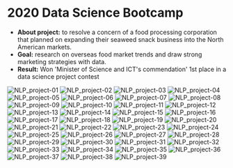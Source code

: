 # 2020 Data Science Bootcamp
- **About project:** 
  to resolve a concern of a food processing corporation that planned on expanding their seaweed snack business into the North American markets.
- **Goal:** 
  research on overseas food market trends and draw strong marketing strategies with data.
- **Result:** 
  Won 'Minister of Science and ICT's commendation' 1st place in a data science project contest

![NLP_project-01](https://user-images.githubusercontent.com/89289320/134765320-65bcbf24-f538-429b-8601-071c7a39d82d.jpg)
![NLP_project-02](https://user-images.githubusercontent.com/89289320/134765331-e68b7936-ebbc-4d90-b7aa-54afae2cc98a.jpg)
![NLP_project-03](https://user-images.githubusercontent.com/89289320/134765334-537c58f5-d40b-4145-bb19-01c2ec1d4d77.jpg)
![NLP_project-04](https://user-images.githubusercontent.com/89289320/134765336-e8d4804f-bdb4-4efb-9f11-e01b2116fcd8.jpg)
![NLP_project-05](https://user-images.githubusercontent.com/89289320/134765341-27f6285b-1bad-4984-beff-fc586b638efd.jpg)
![NLP_project-06](https://user-images.githubusercontent.com/89289320/134765342-a2be5f99-9e64-49f6-912a-24cd8464462b.jpg)
![NLP_project-07](https://user-images.githubusercontent.com/89289320/134765343-210f6ec7-3875-48ea-b37d-f0b2a2174421.jpg)
![NLP_project-08](https://user-images.githubusercontent.com/89289320/134765344-a5c02f92-7510-48c5-9bb8-391ae8eb1498.jpg)
![NLP_project-09](https://user-images.githubusercontent.com/89289320/134765346-f4ec9196-caa6-4b6e-86ff-e8b5e1d774f3.jpg)
![NLP_project-10](https://user-images.githubusercontent.com/89289320/134765348-fc571a93-a190-4880-8f06-0a7e40c0049a.jpg)
![NLP_project-11](https://user-images.githubusercontent.com/89289320/134765349-1b2864da-6635-43b4-9e72-e7ba2d35b592.jpg)
![NLP_project-12](https://user-images.githubusercontent.com/89289320/134765350-316756ee-20ea-4157-995e-28e873f927a1.jpg)
![NLP_project-13](https://user-images.githubusercontent.com/89289320/134765351-f083079d-c9e2-467e-997b-157adca04840.jpg)
![NLP_project-14](https://user-images.githubusercontent.com/89289320/134765352-129b1a13-fba2-4475-a7ae-8226dd1d7e19.jpg)
![NLP_project-15](https://user-images.githubusercontent.com/89289320/134765353-b78c350d-e5b8-4695-86b9-05c5cbb29937.jpg)
![NLP_project-16](https://user-images.githubusercontent.com/89289320/134765356-f964b3a3-a174-483d-9f53-1a712f221ceb.jpg)
![NLP_project-17](https://user-images.githubusercontent.com/89289320/134765357-663683a0-428b-4c15-a82a-a18c1882ffa4.jpg)
![NLP_project-18](https://user-images.githubusercontent.com/89289320/134765358-4f9e77d4-3090-4ed9-91f8-290e78b8a78c.jpg)
![NLP_project-19](https://user-images.githubusercontent.com/89289320/134765360-8842fc47-83a8-4996-81a9-e08d81da0df9.jpg)
![NLP_project-20](https://user-images.githubusercontent.com/89289320/134765361-97dafc03-b583-4747-81dd-76f6670129bf.jpg)
![NLP_project-21](https://user-images.githubusercontent.com/89289320/134765362-a4e73571-197e-49c2-9f7c-40e4bfc34a4a.jpg)
![NLP_project-22](https://user-images.githubusercontent.com/89289320/134765363-5748206c-8c42-4b98-9c31-2ed6f0653bd0.jpg)
![NLP_project-23](https://user-images.githubusercontent.com/89289320/134765364-f2596a3f-babb-4783-9815-7d5b5be96a09.jpg)
![NLP_project-24](https://user-images.githubusercontent.com/89289320/134765365-fa594df1-2403-476e-9251-75cf82b81911.jpg)
![NLP_project-25](https://user-images.githubusercontent.com/89289320/134765367-d238c425-a2f9-42be-8052-ea4107064919.jpg)
![NLP_project-26](https://user-images.githubusercontent.com/89289320/134765369-3d0dbf6d-2d01-4b88-8e52-02ec8a4cb8cc.jpg)
![NLP_project-27](https://user-images.githubusercontent.com/89289320/134765370-74b4174f-b349-48df-8e75-65de85cd81f3.jpg)
![NLP_project-28](https://user-images.githubusercontent.com/89289320/134765371-3ec0b34b-777e-426e-93ad-6a185eeddbb7.jpg)
![NLP_project-29](https://user-images.githubusercontent.com/89289320/134765372-fde686bb-a4c2-4fe6-80d7-d08bce8b72fb.jpg)
![NLP_project-30](https://user-images.githubusercontent.com/89289320/134765373-62aca9f1-8c37-47e4-86b5-47df79d527e0.jpg)
![NLP_project-31](https://user-images.githubusercontent.com/89289320/134765374-a864f121-37fa-41e4-8af0-eb9f8fd6ade9.jpg)
![NLP_project-32](https://user-images.githubusercontent.com/89289320/134765375-d7d8b744-fe72-426a-a086-7b600896c254.jpg)
![NLP_project-33](https://user-images.githubusercontent.com/89289320/134765376-e032ac5e-2716-4c04-bcca-e068d267e8f5.jpg)
![NLP_project-34](https://user-images.githubusercontent.com/89289320/134765377-94d5bad3-1b27-40cb-9d4f-fb9a0c7aad80.jpg)
![NLP_project-35](https://user-images.githubusercontent.com/89289320/134765378-0a4367f3-9931-4e38-8ec7-341c0aaca504.jpg)
![NLP_project-36](https://user-images.githubusercontent.com/89289320/134765380-077d1ed2-cc71-4490-9598-358171fc6412.jpg)
![NLP_project-37](https://user-images.githubusercontent.com/89289320/134765381-597bab70-1758-4b0c-8f40-4f024543209d.jpg)
![NLP_project-38](https://user-images.githubusercontent.com/89289320/134765383-727322b3-2a01-49d1-9020-3b70d4a7b3fe.jpg)
![NLP_project-39](https://user-images.githubusercontent.com/89289320/134765384-b41b903a-1de7-498d-9e7f-bbb2a5e8b648.jpg)
